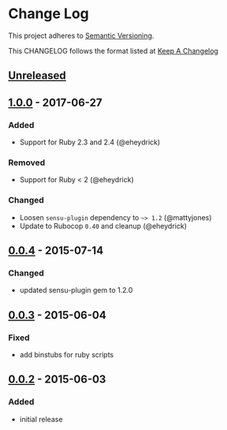 # Change Log
This project adheres to [Semantic Versioning](http://semver.org/).

This CHANGELOG follows the format listed at [Keep A Changelog](http://keepachangelog.com/)

## [Unreleased]

## [1.0.0] - 2017-06-27
### Added
- Support for Ruby 2.3 and 2.4 (@eheydrick)

### Removed
- Support for Ruby < 2 (@eheydrick)

### Changed
- Loosen `sensu-plugin` dependency to `~> 1.2` (@mattyjones)
- Update to Rubocop `0.40` and cleanup (@eheydrick)

## [0.0.4] - 2015-07-14
### Changed
- updated sensu-plugin gem to 1.2.0

## [0.0.3] - 2015-06-04
### Fixed
- add binstubs for ruby scripts

## [0.0.2] - 2015-06-03
### Added
- initial release

[Unreleased]: https://github.com/sensu-plugins/sensu-plugins-icecast/compare/1.0.0...HEAD
[1.0.0]: https://github.com/sensu-plugins/sensu-plugins-icecast/compare/0.0.4...1.0.0
[0.0.4]: https://github.com/sensu-plugins/sensu-plugins-icecast/compare/0.0.3...0.0.4
[0.0.3]: https://github.com/sensu-plugins/sensu-plugins-icecast/compare/0.0.2...0.0.3
[0.0.2]: https://github.com/sensu-plugins/sensu-plugins-icecast/compare/0.0.1...0.0.2
